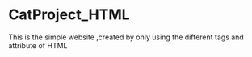 # CatProject_HTML
This  is the simple website ,created by only using the different tags and attribute of HTML 
